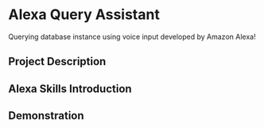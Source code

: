 # Alexa Query Assistant
Querying database instance using voice input developed by Amazon Alexa!

## Project Description


## Alexa Skills Introduction


## Demonstration
